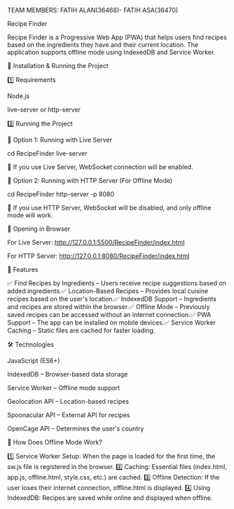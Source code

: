 TEAM MEMBERS: FATIH ALAN(36468)- FATIH ASA(36470)

Recipe Finder

Recipe Finder is a Progressive Web App (PWA) that helps users find recipes based on the ingredients they have and their current location. The application supports offline mode using IndexedDB and Service Worker.

🚀 Installation & Running the Project

1️⃣ Requirements

Node.js

live-server or http-server

2️⃣ Running the Project

🔹 Option 1: Running with Live Server

cd RecipeFinder
live-server

📌 If you use Live Server, WebSocket connection will be enabled.

🔹 Option 2: Running with HTTP Server (For Offline Mode)

cd RecipeFinder
http-server -p 8080

📌 If you use HTTP Server, WebSocket will be disabled, and only offline mode will work.

🔹 Opening in Browser

For Live Server: http://127.0.0.1:5500/RecipeFinder/index.html

For HTTP Server: http://127.0.0.1:8080/RecipeFinder/index.html

🌟 Features

✅ Find Recipes by Ingredients – Users receive recipe suggestions based on added ingredients.✅ Location-Based Recipes – Provides local cuisine recipes based on the user's location.✅ IndexedDB Support – Ingredients and recipes are stored within the browser.✅ Offline Mode – Previously saved recipes can be accessed without an internet connection.✅ PWA Support – The app can be installed on mobile devices.✅ Service Worker Caching – Static files are cached for faster loading.

🛠️ Technologies

JavaScript (ES6+)

IndexedDB – Browser-based data storage

Service Worker – Offline mode support

Geolocation API – Location-based recipes

Spoonacular API – External API for recipes

OpenCage API – Determines the user's country

📝 How Does Offline Mode Work?

1️⃣ Service Worker Setup: When the page is loaded for the first time, the sw.js file is registered in the browser.
2️⃣ Caching: Essential files (index.html, app.js, offline.html, style.css, etc.) are cached.
3️⃣ Offline Detection: If the user loses their internet connection, offline.html is displayed.
4️⃣ Using IndexedDB: Recipes are saved while online and displayed when offline.

